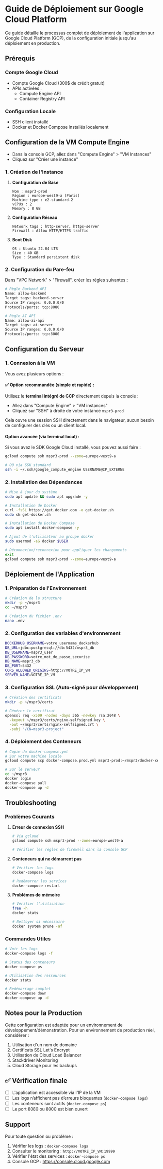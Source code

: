 # Guide de Déploiement sur Google Cloud Platform

Ce guide détaille le processus complet de déploiement de l'application sur Google Cloud Platform (GCP), de la configuration initiale jusqu'au déploiement en production.

## Prérequis

### Compte Google Cloud

- Compte Google Cloud (300$ de crédit gratuit)
- APIs activées :
  - Compute Engine API
  - Container Registry API

### Configuration Locale

- SSH client installé
- Docker et Docker Compose installés localement

## Configuration de la VM Compute Engine

- Dans la console GCP, allez dans "Compute Engine" > "VM Instances"
- Cliquez sur "Créer une instance"

### 1. Création de l'Instance

1. **Configuration de Base**

   ```
   Nom : mspr3-prod
   Région : europe-west9-a (Paris)
   Machine type : e2-standard-2
   vCPUs : 2
   Memory : 8 GB
   ```

2. **Configuration Réseau**

   ```
   Network tags : http-server, https-server
   Firewall : Allow HTTP/HTTPS traffic
   ```

3. **Boot Disk**
   ```
   OS : Ubuntu 22.04 LTS
   Size : 40 GB
   Type : Standard persistent disk
   ```

### 2. Configuration du Pare-feu

Dans "VPC Network" > "Firewall", créer les règles suivantes :

```bash
# Règle Backend API
Name: allow-backend
Target tags: backend-server
Source IP ranges: 0.0.0.0/0
Protocols/ports: tcp:8080

# Règle AI API
Name: allow-ai-api
Target tags: ai-server
Source IP ranges: 0.0.0.0/0
Protocols/ports: tcp:8000
```

## Configuration du Serveur

### 1. Connexion à la VM

Vous avez plusieurs options :

#### ✅ Option recommandée (simple et rapide) :

Utilisez le **terminal intégré de GCP** directement depuis la console :

- Allez dans "Compute Engine" > "VM instances"
- Cliquez sur "SSH" à droite de votre instance `mspr3-prod`

Cela ouvre une session SSH directement dans le navigateur, aucun besoin de configurer des clés ou un client local.

#### Option avancée (via terminal local) :

Si vous avez le SDK Google Cloud installé, vous pouvez aussi faire :

```bash
gcloud compute ssh mspr3-prod --zone=europe-west9-a

# OU via SSH standard
ssh -i ~/.ssh/google_compute_engine USERNAME@IP_EXTERNE
```

### 2. Installation des Dépendances

```bash
# Mise à jour du système
sudo apt update && sudo apt upgrade -y

# Installation de Docker
curl -fsSL https://get.docker.com -o get-docker.sh
sudo sh get-docker.sh

# Installation de Docker Compose
sudo apt install docker-compose -y

# Ajout de l'utilisateur au groupe docker
sudo usermod -aG docker $USER

# Déconnexion/reconnexion pour appliquer les changements
exit
gcloud compute ssh mspr3-prod --zone=europe-west9-a
```

## Déploiement de l'Application

### 1. Préparation de l'Environnement

```bash
# Création de la structure
mkdir -p ~/mspr3
cd ~/mspr3

# Création du fichier .env
nano .env
```

### 2. Configuration des variables d'environnement

```bash
DOCKERHUB_USERNAME=votre_username_dockerhub
DB_URL=jdbc:postgresql://db:5432/mspr3_db
DB_USERNAME=mspr3_user
DB_PASSWORD=votre_mot_de_passe_securise
DB_NAME=mspr3_db
DB_PORT=5432
CORS_ALLOWED_ORIGINS=http://VOTRE_IP_VM
SERVER_NAME=VOTRE_IP_VM
```

### 3. Configuration SSL (Auto-signé pour développement)

```bash
# Création des certificats
mkdir -p ~/mspr3/certs

# Générer le certificat
openssl req -x509 -nodes -days 365 -newkey rsa:2048 \
  -keyout ~/mspr3/certs/nginx-selfsigned.key \
  -out ~/mspr3/certs/nginx-selfsigned.crt \
  -subj "/CN=mspr3-project"
```

### 4. Déploiement des Conteneurs

```bash
# Copie du docker-compose.yml
# Sur votre machine locale
gcloud compute scp docker-compose.prod.yml mspr3-prod:~/mspr3/docker-compose.yml --zone=europe-west9-a

# Sur le serveur
cd ~/mspr3
docker login
docker-compose pull
docker-compose up -d
```

## Troubleshooting

### Problèmes Courants

1. **Erreur de connexion SSH**

   ```bash
   # Via gcloud
   gcloud compute ssh mspr3-prod --zone=europe-west9-a

   # Vérifier les règles de firewall dans la console GCP
   ```

2. **Conteneurs qui ne démarrent pas**

   ```bash
   # Vérifier les logs
   docker-compose logs

   # Redémarrer les services
   docker-compose restart
   ```

3. **Problèmes de mémoire**

   ```bash
   # Vérifier l'utilisation
   free -h
   docker stats

   # Nettoyer si nécessaire
   docker system prune -af
   ```

### Commandes Utiles

```bash
# Voir les logs
docker-compose logs -f

# Status des conteneurs
docker-compose ps

# Utilisation des ressources
docker stats

# Redémarrage complet
docker-compose down
docker-compose up -d
```

## Notes pour la Production

Cette configuration est adaptée pour un environnement de développement/démonstration. Pour un environnement de production réel, considérer :

1. Utilisation d'un nom de domaine
2. Certificats SSL Let's Encrypt
3. Utilisation de Cloud Load Balancer
4. Stackdriver Monitoring
5. Cloud Storage pour les backups

## ✅ Vérification finale

- [ ] L'application est accessible via l'IP de la VM
- [ ] Les logs n’affichent pas d’erreurs bloquantes (`docker-compose logs`)
- [ ] Les conteneurs sont actifs (`docker-compose ps`)
- [ ] Le port 8080 ou 8000 est bien ouvert

## Support

Pour toute question ou problème :

1. Vérifier les logs : `docker-compose logs`
2. Consulter le monitoring : `http://VOTRE_IP_VM:19999`
3. Vérifier l'état des services : `docker-compose ps`
4. Console GCP : https://console.cloud.google.com
